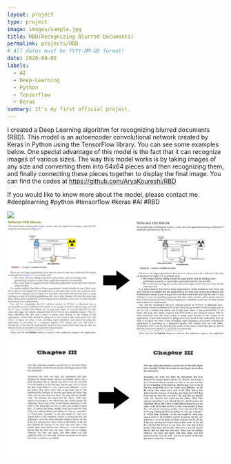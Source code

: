 ```yaml
---
layout: project
type: project
image: images/sample.jpg
title: RBD(Recognizing Blurred Documents)
permalink: projects/RBD
# All dates must be YYYY-MM-DD format!
date: 2020-09-05
labels:
  - AI
  - Deep-Learning
  - Python
  - Tensorflow
  - Keras
summary: It's my first official project.
---
```


I created a Deep Learning algorithm for recognizing blurred documents (RBD).
This model is an autoencoder convolutional network created by Keras in Python using the TensorFlow library.
You can see some examples below.
One special advantage of this model is the fact that it can recognize images of various sizes. The way this model works is by taking images of any size and converting them into 64x64 pieces and then recognizing them, and finally connecting these pieces together to display the final image.
You can find the codes at https://github.com/AryaKoureshi/RBD

If you would like to know more about the model, please contact me.
#deeplearning
#python
#tensorflow
#keras
#AI
#RBD

<div class="ui small rounded images">
  <img class="ui image" src="../images/sample.png">
  <img class="ui image" src="../images/sample2.jpg">
  <img class="ui image" src="../images/sample3.jpg">
</div>
